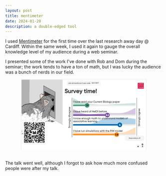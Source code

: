```yaml
---
layout: post
title: mentimeter
date: 2024-01-20
description: a double-edged tool
---
```


I used [Mentimeter](https://www.mentimeter.com/) for the first time over the last research away day @ Cardiff. Within the same week, I used it again to gauge the overall knowledge level of my audience during a web seminar.

I presented some of the work I've done with Rob and Dom during the seminar; the work tends to have a ton of math, but I was lucky the audience was a bunch of nerds in our field.

<center><img src="/assets/img/mentimeter-palm.png" width="80%"></center><br>

The talk went well, although I forgot to ask how much more confused people were after my talk.
